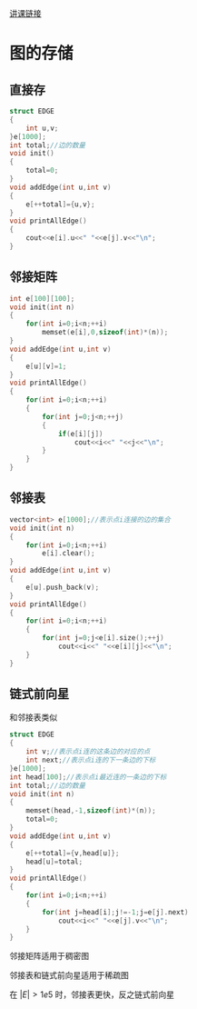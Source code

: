 [讲课链接](https://www.bilibili.com/video/BV1QR4y117Cr/?spm_id_from=333.999.0.0&vd_source=57a1e2bae1f3574849d8f90b75cb25a2)

# 图的存储
## 直接存
```c++
struct EDGE
{
    int u,v;
}e[1000];
int total;//边的数量
void init()
{
    total=0;
}
void addEdge(int u,int v)
{
    e[++total]={u,v};
}
void printAllEdge()
{
    cout<<e[i].u<<" "<<e[j].v<<"\n";
}
```
## 邻接矩阵
```c++
int e[100][100];
void init(int n)
{
    for(int i=0;i<n;++i)
        memset(e[i],0,sizeof(int)*(n));
}
void addEdge(int u,int v)
{
    e[u][v]=1;
}
void printAllEdge()
{
    for(int i=0;i<n;++i)
    {
        for(int j=0;j<n;++j)
        {
            if(e[i][j])
                cout<<i<<" "<<j<<"\n";
        }
    }
}
```
## 邻接表
```c++
vector<int> e[1000];//表示点i连接的边的集合
void init(int n)
{
    for(int i=0;i<n;++i)
        e[i].clear();
}
void addEdge(int u,int v)
{
    e[u].push_back(v);
}
void printAllEdge()
{
    for(int i=0;i<n;++i)
    {
        for(int j=0;j<e[i].size();++j)
            cout<<i<<" "<<e[i][j]<<"\n";
    }
}
```
## 链式前向星
和邻接表类似
```c++
struct EDGE
{
    int v;//表示点i连的这条边的对应的点
    int next;//表示点i连的下一条边的下标
}e[1000];
int head[100];//表示点i最近连的一条边的下标
int total;//边的数量
void init(int n)
{
    memset(head,-1,sizeof(int)*(n));
    total=0;
}
void addEdge(int u,int v)
{
    e[++total]={v,head[u]};
    head[u]=total;
}
void printAllEdge()
{
    for(int i=0;i<n;++i)
    {
        for(int j=head[i];j!=-1;j=e[j].next)
            cout<<i<<" "<<e[j].v<<"\n";
    }
}
```
邻接矩阵适用于稠密图

邻接表和链式前向星适用于稀疏图

在 $|E|>1e5$ 时，邻接表更快，反之链式前向星
